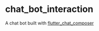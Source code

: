 # chat_bot_interaction

A chat bot built with <a href="https://github.com/FelipeMarra/flutter_chat_composer">flutter_chat_composer<a>
